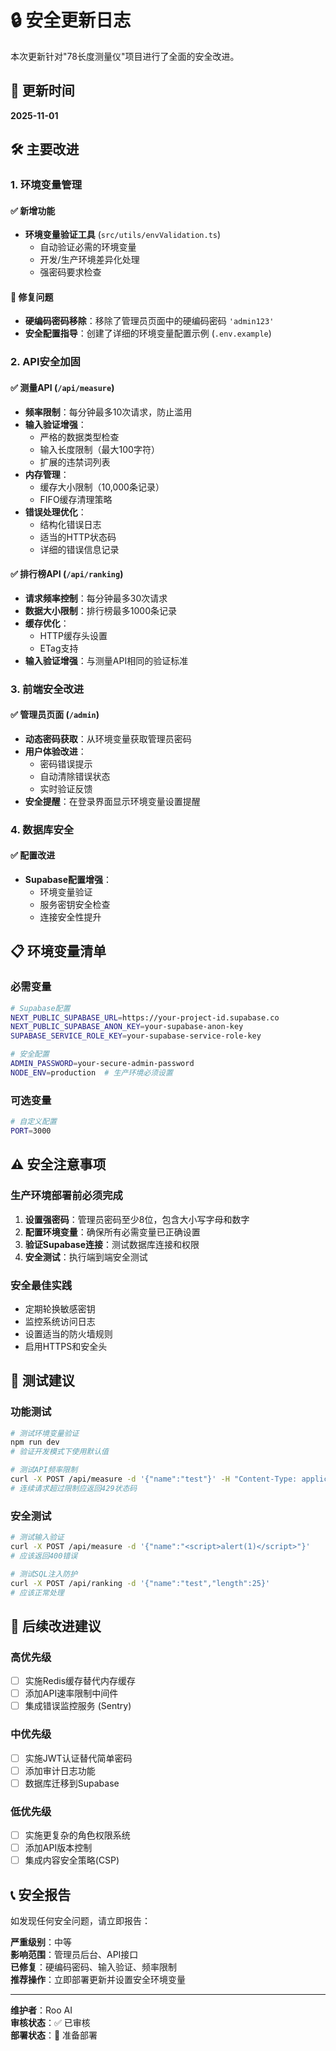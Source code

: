 # 🔒 安全更新日志

本次更新针对"78长度测量仪"项目进行了全面的安全改进。

## 📅 更新时间
**2025-11-01**

## 🛠 主要改进

### 1. 环境变量管理

#### ✅ 新增功能
- **环境变量验证工具** (`src/utils/envValidation.ts`)
  - 自动验证必需的环境变量
  - 开发/生产环境差异化处理
  - 强密码要求检查

#### 🔧 修复问题
- **硬编码密码移除**：移除了管理员页面中的硬编码密码 `'admin123'`
- **安全配置指导**：创建了详细的环境变量配置示例 (`.env.example`)

### 2. API安全加固

#### ✅ 测量API (`/api/measure`)
- **频率限制**：每分钟最多10次请求，防止滥用
- **输入验证增强**：
  - 严格的数据类型检查
  - 输入长度限制（最大100字符）
  - 扩展的违禁词列表
- **内存管理**：
  - 缓存大小限制（10,000条记录）
  - FIFO缓存清理策略
- **错误处理优化**：
  - 结构化错误日志
  - 适当的HTTP状态码
  - 详细的错误信息记录

#### ✅ 排行榜API (`/api/ranking`)
- **请求频率控制**：每分钟最多30次请求
- **数据大小限制**：排行榜最多1000条记录
- **缓存优化**：
  - HTTP缓存头设置
  - ETag支持
- **输入验证增强**：与测量API相同的验证标准

### 3. 前端安全改进

#### ✅ 管理员页面 (`/admin`)
- **动态密码获取**：从环境变量获取管理员密码
- **用户体验改进**：
  - 密码错误提示
  - 自动清除错误状态
  - 实时验证反馈
- **安全提醒**：在登录界面显示环境变量设置提醒

### 4. 数据库安全

#### ✅ 配置改进
- **Supabase配置增强**：
  - 环境变量验证
  - 服务密钥安全检查
  - 连接安全性提升

## 📋 环境变量清单

### 必需变量
```bash
# Supabase配置
NEXT_PUBLIC_SUPABASE_URL=https://your-project-id.supabase.co
NEXT_PUBLIC_SUPABASE_ANON_KEY=your-supabase-anon-key
SUPABASE_SERVICE_ROLE_KEY=your-supabase-service-role-key

# 安全配置
ADMIN_PASSWORD=your-secure-admin-password
NODE_ENV=production  # 生产环境必须设置
```

### 可选变量
```bash
# 自定义配置
PORT=3000
```

## ⚠️ 安全注意事项

### 生产环境部署前必须完成
1. **设置强密码**：管理员密码至少8位，包含大小写字母和数字
2. **配置环境变量**：确保所有必需变量已正确设置
3. **验证Supabase连接**：测试数据库连接和权限
4. **安全测试**：执行端到端安全测试

### 安全最佳实践
- 定期轮换敏感密钥
- 监控系统访问日志
- 设置适当的防火墙规则
- 启用HTTPS和安全头

## 🧪 测试建议

### 功能测试
```bash
# 测试环境变量验证
npm run dev
# 验证开发模式下使用默认值

# 测试API频率限制
curl -X POST /api/measure -d '{"name":"test"}' -H "Content-Type: application/json"
# 连续请求超过限制应返回429状态码
```

### 安全测试
```bash
# 测试输入验证
curl -X POST /api/measure -d '{"name":"<script>alert(1)</script>"}'
# 应该返回400错误

# 测试SQL注入防护
curl -X POST /api/ranking -d '{"name":"test","length":25}'
# 应该正常处理
```

## 🚀 后续改进建议

### 高优先级
- [ ] 实施Redis缓存替代内存缓存
- [ ] 添加API速率限制中间件
- [ ] 集成错误监控服务 (Sentry)

### 中优先级
- [ ] 实施JWT认证替代简单密码
- [ ] 添加审计日志功能
- [ ] 数据库迁移到Supabase

### 低优先级
- [ ] 实施更复杂的角色权限系统
- [ ] 添加API版本控制
- [ ] 集成内容安全策略(CSP)

## 📞 安全报告

如发现任何安全问题，请立即报告：

**严重级别**：中等  
**影响范围**：管理员后台、API接口  
**已修复**：硬编码密码、输入验证、频率限制  
**推荐操作**：立即部署更新并设置安全环境变量

---

**维护者**：Roo AI  
**审核状态**：✅ 已审核  
**部署状态**：🚀 准备部署